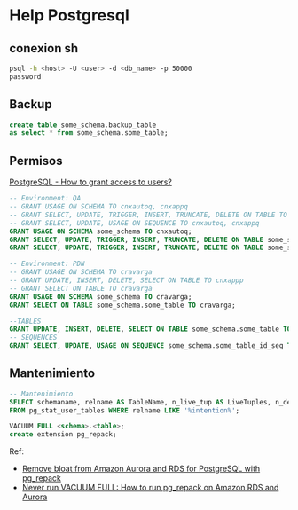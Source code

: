 # Help Postgresql

## conexion sh
```sh
psql -h <host> -U <user> -d <db_name> -p 50000
password
```

## Backup

```sql
create table some_schema.backup_table
as select * from some_schema.some_table;
```

## Permisos

[PostgreSQL - How to grant access to users?](https://tableplus.com/blog/2018/04/postgresql-how-to-grant-access-to-users.html)

```sql
-- Environment: QA
-- GRANT USAGE ON SCHEMA TO cnxautoq, cnxappq
-- GRANT SELECT, UPDATE, TRIGGER, INSERT, TRUNCATE, DELETE ON TABLE TO cnxautoq, cnxappq
-- GRANT SELECT, UPDATE, USAGE ON SEQUENCE TO cnxautoq, cnxappq
GRANT USAGE ON SCHEMA some_schema TO cnxautoq;
GRANT SELECT, UPDATE, TRIGGER, INSERT, TRUNCATE, DELETE ON TABLE some_schema.some_table TO cnxautoq;
GRANT SELECT, UPDATE, TRIGGER, INSERT, TRUNCATE, DELETE ON TABLE some_schema.some_table TO cnxappq;

-- Environment: PDN
-- GRANT USAGE ON SCHEMA TO cravarga
-- GRANT UPDATE, INSERT, DELETE, SELECT ON TABLE TO cnxappp
-- GRANT SELECT ON TABLE TO cravarga
GRANT USAGE ON SCHEMA some_schema TO cravarga;
GRANT SELECT ON TABLE some_schema.some_table TO cravarga;

--TABLES
GRANT UPDATE, INSERT, DELETE, SELECT ON TABLE some_schema.some_table TO cnxappp;
-- SEQUENCES
GRANT SELECT, UPDATE, USAGE ON SEQUENCE some_schema.some_table_id_seq TO cnxappp;

```

## Mantenimiento 

```sql
-- Mantenimiento
SELECT schemaname, relname AS TableName, n_live_tup AS LiveTuples, n_dead_tup AS DeadTuples, n_tup_del, n_tup_upd, last_autovacuum AS Autovacuum, last_vacuum AS ManualVacuum, now() 
FROM pg_stat_user_tables WHERE relname LIKE '%intention%';

VACUUM FULL <schema>.<table>;
create extension pg_repack;
```

Ref:

- [Remove bloat from Amazon Aurora and RDS for PostgreSQL with pg_repack](https://aws.amazon.com/es/blogs/database/remove-bloat-from-amazon-aurora-and-rds-for-postgresql-with-pg_repack/)
- [Never run VACUUM FULL: How to run pg_repack on Amazon RDS and Aurora](https://pganalyze.com/blog/5mins-postgres-pg-repack-VACUUM-FULL)